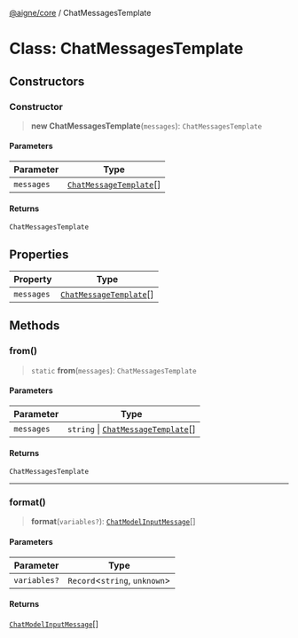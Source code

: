 [@aigne/core](../wiki/Home) / ChatMessagesTemplate

# Class: ChatMessagesTemplate

## Constructors

### Constructor

> **new ChatMessagesTemplate**(`messages`): `ChatMessagesTemplate`

#### Parameters

| Parameter  | Type                                                         |
| ---------- | ------------------------------------------------------------ |
| `messages` | [`ChatMessageTemplate`](../wiki/Class.ChatMessageTemplate)[] |

#### Returns

`ChatMessagesTemplate`

## Properties

| Property                         | Type                                                         |
| -------------------------------- | ------------------------------------------------------------ |
| <a id="messages"></a> `messages` | [`ChatMessageTemplate`](../wiki/Class.ChatMessageTemplate)[] |

## Methods

### from()

> `static` **from**(`messages`): `ChatMessagesTemplate`

#### Parameters

| Parameter  | Type                                                                     |
| ---------- | ------------------------------------------------------------------------ |
| `messages` | `string` \| [`ChatMessageTemplate`](../wiki/Class.ChatMessageTemplate)[] |

#### Returns

`ChatMessagesTemplate`

---

### format()

> **format**(`variables?`): [`ChatModelInputMessage`](../wiki/Interface.ChatModelInputMessage)[]

#### Parameters

| Parameter    | Type                            |
| ------------ | ------------------------------- |
| `variables?` | `Record`\<`string`, `unknown`\> |

#### Returns

[`ChatModelInputMessage`](../wiki/Interface.ChatModelInputMessage)[]
